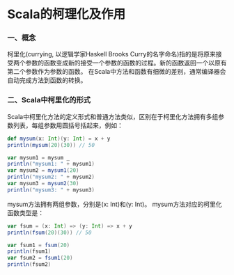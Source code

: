 # Scala的柯理化及作用

### 一、概念

柯里化(currying, 以逻辑学家Haskell Brooks Curry的名字命名)指的是将原来接受两个参数的函数变成新的接受一个参数的函数的过程。新的函数返回一个以原有第二个参数作为参数的函数。 在Scala中方法和函数有细微的差别，通常编译器会自动完成方法到函数的转换。

### 二、Scala中柯里化的形式

Scala中柯里化方法的定义形式和普通方法类似，区别在于柯里化方法拥有多组参数列表，每组参数用圆括号括起来，例如：

```scala
def mysum(x: Int)(y: Int) = x + y
println(mysum(20)(30)) // 50

var mysum1 = mysum _
println("mysum1: " + mysum1)
var mysum2 = mysum1(20)
println("mysum2: " + mysum2)
var mysum3 = mysum2(30)
println("mysum3: " + mysum3)
```

mysum方法拥有两组参数，分别是(x: Int)和(y: Int)。
mysum方法对应的柯里化函数类型是：

```scala
var fsum = (x: Int) => (y: Int) => x + y
println(fsum(20)(30)) // 50

var fsum1 = fsum(20)
println(fsum1)
var fsum2 = fsum1(20)
println(fsum2)
```



























